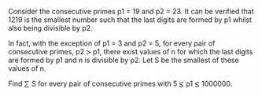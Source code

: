    <p>Consider the consecutive primes p1 = 19 and p2 = 23. It can be verified that 1219 is the smallest number such that the last digits are formed by p1 whilst also being divisible by p2.</p> <p>In fact, with the exception of p1 = 3 and p2 = 5, for every pair of consecutive primes, p2 <img src='images/symbol_gt.gif' width='10' height='10' alt='&gt;' border='0' style='vertical-align:middle;' /> p1, there exist values of n for which the last digits are formed by p1 and n is divisible by p2. Let S be the smallest of these values of n.</p> <p>Find <img src='images/symbol_sum.gif' width='11' height='14' alt='&sum;' border='0' style='vertical-align:middle;' /> S for every pair of consecutive primes with 5 <img src='images/symbol_le.gif' width='10' height='12' alt='&le;' border='0' style='vertical-align:middle;' /> p1 <img src='images/symbol_le.gif' width='10' height='12' alt='&le;' border='0' style='vertical-align:middle;' /> 1000000.</p>   